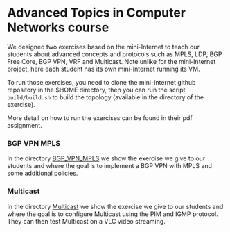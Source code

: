 # Advanced Topics in Computer Networks course

We designed two exercises based on the mini-Internet to teach our students about advanced concepts and protocols such as MPLS, LDP, BGP Free Core, BGP VPN, VRF and Multicast.
Note unlike for the mini-Internet project, here each student has its own mini-Internet running its VM. 

To run those exercises, you need to clone the mini-Internet github repository in the $HOME directory, then you can run the script `build/build.sh` to build the topology (available in the directory of the exercise).

More detail on how to run the exercises can be found in their pdf assignment.

### BGP VPN MPLS

In the directory [BGP_VPN_MPLS](BGP_VPN_MPLS) we show the exercise we give to our students and where the goal is to implement a BGP VPN with MPLS and some additional policies. 

### Multicast

In the directory [Multicast](Multicast) we show the exercise we give to our students and where the goal is to configure Multicast using the PIM and IGMP protocol. They can then test Multicast on a VLC video streaming.
